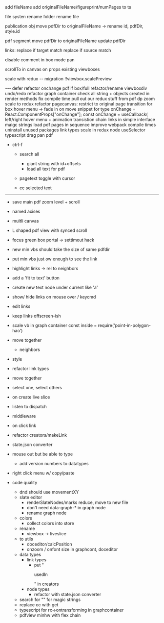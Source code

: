 add fileName
add originalFileName/figureprint/numPages to ts

file systen
  rename folder
  rename file

publication obj 
  move pdfDir to originalFileName
  -> rename id, pdfDir, style.id

pdf segment
    move pdfDir to originalFileName
    update pdfDir

links:
  replace if target match
  replace if source match





disable comment in box mode
pan

scrollTo in  canvas on props
existing viewboxes

scale with redux
-- migration
!!viewbox.scalePreview


--- defer
refactor onchange pdf if box/full
refactor/rename viewboxdiv
undo/redo
refactor graph container
check all string + objects created in render methods
fix compile time
pull out our redux stuff from
pdf dp zoom
scale to redux
refactor pagecanvas: 
restrict to original page
transition for box hover menu -> fade in on move
snippet for type onChange = React.ComponentProps<typeof AdjustableBox>["onChange"];
  const onChange = useCallback<onChange>(
left/right hover menu + animation transistion
chain links in simple interface
maigc strings
load pdf pages in sequence
improve webpack compile times
uninstall unused packages
link types
scale in redux node
useSelector typescript
drag pan pdf




- ctrl-f
  - search all
    - giant string with id+offsets
    - load all text for pdf



  - pagetext toggle with cursor
  - cc selected text































---------------------------
- save main pdf zoom level + scroll
- named axises
- multli canvas
- L shaped pdf view with synced scroll
- focus green box portal -> settimout hack
- new min vbs should take the size of same pdfdir
- put min vbs just ow enough to see the link
- highlight links -> rel to neighbors
- add a 'fit to text' button
- create new text node under current like 'a'
- show/ hide links on mouse over / keycmd
- edit links
- keep links offscreen-ish
- scale vb in graph container
const inside = require('point-in-polygon-hao')

- move together
  - neighbors
- style
- refactor link types
- move together
- select one, select others
- on create live slice
- listen to dispatch
- middleware
- on click link

* refactor creators/makeLink
* state.json converter
* mouse out but be able to type
  - add version numbers to datatypes
* right click menu w/ copy/paste

* code quality
  - dnd should use movementXY
  - slate editor
    - renderSlateNodes/marks reduce, move to new file
    - don't need data-graph-\* in graph node
    - rename graph node
  - colors
    - collect colors into store
  - rename
    - viewbox -> liveslice
  - to utils
    - doceditor/calcPosition
    - onzoom / onfont size in graphcont, doceditor
  - data types
    - link types
      - put "<p>usedIn</p>" in creators
    - node types
      - refactor with state.json converter
  - search for "" for magic strings
  - replace oc with get
  - typescript for rx->ontransforming in graphcontainer
  - pdfview minhw with flex chain
